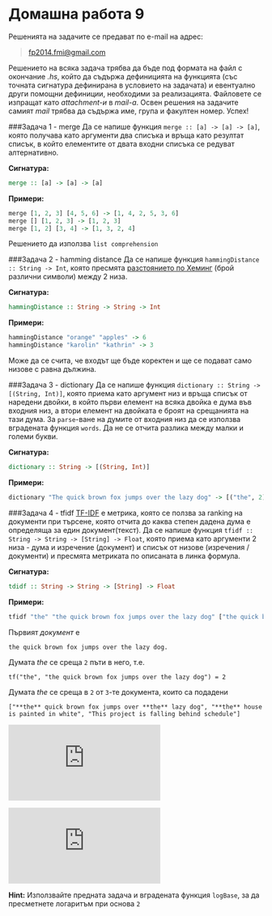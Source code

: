 Домашна работа 9
=========

Решенията на задачите се предават по e-mail на адрес:

>fp2014.fmi@gmail.com

Решението на всяка задача трябва да бъде под формата на файл с окончание *.hs*, който да съдържа дефиницията на функцията (със точната сигнатура дефинирана в условието на задачата) и евентуално други помощни дефиниции, необходими за реализацията. Файловете се изпращат като *attachment-и* в *mail-a*. Освен решения на задачите самият *mail* трябва да съдържа име, група и факултен номер. Успех!

###Задача 1 - merge
Да се напише функция `merge :: [a] -> [a] -> [a]`, която получава като аргументи два списъка и връща като резултат списък, в който елементите от двата входни списъка се редуват алтернативно.


**Сигнатура:**

```haskell
merge :: [a] -> [a] -> [a]
```

**Примери:**

```haskell
merge [1, 2, 3] [4, 5, 6] -> [1, 4, 2, 5, 3, 6]
merge [] [1, 2, 3] -> [1, 2, 3]
merge [1, 2] [3, 4] -> [1, 3, 2, 4]
```

Решението да използва `list comprehension`

###Задача 2 - hamming distance
Да се напише функция `hammingDistance :: String -> Int`, която пресмята [разстоянието по Хеминг](http://en.wikipedia.org/wiki/Hamming_distance) (брой различни символи) между 2 низа.


**Сигнатура:**

```haskell
hammingDistance :: String -> String -> Int
```

**Примери:**

```haskell
hammingDistance "orange" "apples" -> 6
hammingDistance "karolin" "kathrin" -> 3
```

Може да се счита, че входът ще бъде коректен и ще се подават само низове с равна дължина.

###Задача 3 - dictionary
Да се напише функция `dictionary :: String -> [(String, Int)]`, която приема като аргумент низ и връща списък от наредени двойки, в който първи елемент на всяка двойка е дума във входния низ, а втори елемент на двойката е броят на срещанията на тази дума. За `parse`-ване на думите от входния низ да се използва вградената функция `words`. Да не се отчита разлика между малки и големи букви. 


**Сигнатура:**

```haskell
dictionary :: String -> [(String, Int)]
```

**Примери:**

```haskell
dictionary "The quick brown fox jumps over the lazy dog" -> [("the", 2), ("quick", 1), ("brown", 1), ("fox", 1), ("jumps", 1), ("over", 1), ("lazy", 1), ("dog", 1)]
```

###Задача 4 - tfidf
[TF-IDF](http://en.wikipedia.org/wiki/Tf%E2%80%93idf) е метрика, която се ползва за ranking на документи при търсене, която отчита до каква степен дадена дума е определяща за един документ(текст). Да се напише функция `tfidf :: String -> String -> [String] -> Float`, която приема като аргументи 2 низа - дума и изречение (документ) и списък от низове (изречения / документи) и пресмята метриката по описаната в линка формула.

**Сигнатура:**

```haskell
tdidf :: String -> String -> [String] -> Float
```

**Примери:**

```haskell
tfidf "the" "the quick brown fox jumps over the lazy dog" ["the quick brown fox jumps over the lazy dog", "the house is painted in white", "This project is falling behind schedule"] -> 1.168
```
Първият *документ* е 

`the quick brown fox jumps over the lazy dog.`

Думата *the* се среща `2` пъти в него, т.е.

`tf("the", "the quick brown fox jumps over the lazy dog") = 2`

Думата *the* се среща в `2` от `3`-те документа, които са подадени

`["**the** quick brown fox jumps over **the** lazy dog", "**the** house is painted in white", "This project is falling behind schedule"]`

![Latex](http://latex.codecogs.com/gif.latex?idf%28%22the%22%2C%20D%29%20%3D%20log_2%20%5Cfrac%7B3%7D%7B2%7D%20%3D%200.584)


![Latex](http://latex.codecogs.com/gif.latex?tfidf%28t%2C%20d%2C%20D%29%20%3D%202%20*%200.584%20%3D%201.168)

**Hint:**
Използвайте предната задача и вградената функция `logBase`, за да пресметнете логаритъм при основа `2`
